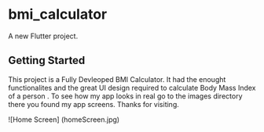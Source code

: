 # bmi_calculator

A new Flutter project.

## Getting Started

This project is a Fully Devleoped BMI Calculator. It had the enought 
functionalites and the great UI design required to calculate Body Mass
Index of a person . To see how my app looks in real go to the images
directory there you found my app screens. Thanks for visiting.

![Home Screen] (homeScreen.jpg)
